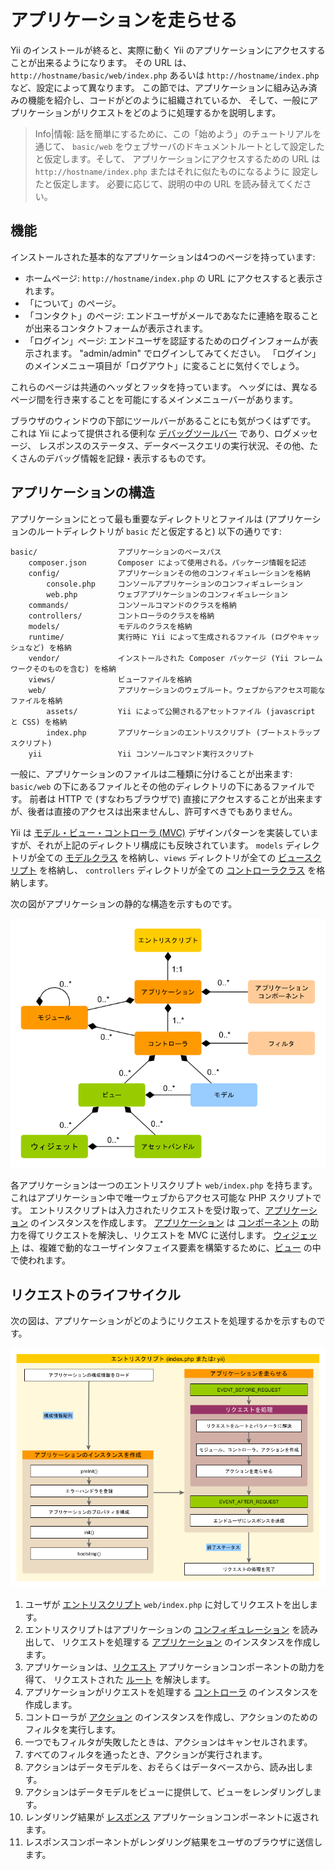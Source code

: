 アプリケーションを走らせる
==========================

Yii のインストールが終ると、実際に動く Yii のアプリケーションにアクセスすることが出来るようになります。
その URL は、`http://hostname/basic/web/index.php` あるいは `http://hostname/index.php` など、設定によって異なります。
この節では、アプリケーションに組み込み済みの機能を紹介し、コードがどのように組織されているか、
そして、一般にアプリケーションがリクエストをどのように処理するかを説明します。

> Info|情報: 話を簡単にするために、この「始めよう」のチュートリアルを通じて、
  `basic/web` をウェブサーバのドキュメントルートとして設定したと仮定します。そして、
  アプリケーションにアクセスするための URL は `http://hostname/index.php` またはそれに似たものになるように
  設定したと仮定します。
  必要に応じて、説明の中の URL を読み替えてください。


機能<a name="functionality"></a>
----

インストールされた基本的なアプリケーションは4つのページを持っています:

* ホームページ: `http://hostname/index.php` の URL にアクセスすると表示されます。
* 「について」のページ。
* 「コンタクト」のページ: エンドユーザがメールであなたに連絡を取ることが出来るコンタクトフォームが表示されます。
* 「ログイン」ページ: エンドユーザを認証するためのログインフォームが表示されます。
  "admin/admin" でログインしてみてください。
  「ログイン」のメインメニュー項目が「ログアウト」に変ることに気付くでしょう。

これらのページは共通のヘッダとフッタを持っています。
ヘッダには、異なるページ間を行き来することを可能にするメインメニューバーがあります。

ブラウザのウィンドウの下部にツールバーがあることにも気がつくはずです。
これは Yii によって提供される便利な [デバッグツールバー](tool-debugger.md) であり、ログメッセージ、
レスポンスのステータス、データベースクエリの実行状況、その他、たくさんのデバッグ情報を記録・表示するものです。


アプリケーションの構造<a name="application-structure"></a>
----------------------

アプリケーションにとって最も重要なディレクトリとファイルは (アプリケーションのルートディレクトリが `basic` だと仮定すると) 以下の通りです:

```
basic/                  アプリケーションのベースパス
    composer.json       Composer によって使用される。パッケージ情報を記述
    config/             アプリケーションその他のコンフィギュレーションを格納
        console.php     コンソールアプリケーションのコンフィギュレーション
        web.php         ウェブアプリケーションのコンフィギュレーション
    commands/           コンソールコマンドのクラスを格納
    controllers/        コントローラのクラスを格納
    models/             モデルのクラスを格納
    runtime/            実行時に Yii によって生成されるファイル (ログやキャッシュなど) を格納
    vendor/             インストールされた Composer パッケージ (Yii フレームワークそのものを含む) を格納
    views/              ビューファイルを格納
    web/                アプリケーションのウェブルート。ウェブからアクセス可能なファイルを格納
        assets/         Yii によって公開されるアセットファイル (javascript と CSS) を格納
        index.php       アプリケーションのエントリスクリプト (ブートストラップスクリプト)
    yii                 Yii コンソールコマンド実行スクリプト
```

一般に、アプリケーションのファイルは二種類に分けることが出来ます: `basic/web` の下にあるファイルとその他のディレクトリの下にあるファイルです。
前者は HTTP で (すなわちブラウザで) 直接にアクセスすることが出来ますが、後者は直接のアクセスは出来ませんし、許可すべきでもありません。

Yii は [モデル・ビュー・コントローラ (MVC)](http://wikipedia.org/wiki/Model-view-controller) デザインパターンを実装していますが、それが上記のディレクトリ構成にも反映されています。
`models` ディレクトリが全ての [モデルクラス](structure-models.md) を格納し、`views` ディレクトリが全ての [ビュースクリプト](structure-views.md) を格納し、
`controllers` ディレクトリが全ての [コントローラクラス](structure-controllers.md) を格納します。

次の図がアプリケーションの静的な構造を示すものです。

![アプリケーションの静的な構造](images/application-structure.png)

各アプリケーションは一つのエントリスクリプト `web/index.php` を持ちます。これはアプリケーション中で唯一ウェブからアクセス可能な PHP スクリプトです。
エントリスクリプトは入力されたリクエストを受け取って、[アプリケーション](structure-applications.md) のインスタンスを作成します。
[アプリケーション](structure-applications.md) は [コンポーネント](concept-components.md) の助力を得てリクエストを解決し、リクエストを MVC に送付します。
[ウィジェット](structure-widgets.md) は、複雑で動的なユーザインタフェイス要素を構築するために、[ビュー](structure-views.md) の中で使われます。


リクエストのライフサイクル<a name="request-lifecycle"></a>
--------------------------

次の図は、アプリケーションがどのようにリクエストを処理するかを示すものです。

![リクエストのライフサイクル](images/application-lifecycle.png)

1. ユーザが [エントリスクリプト](structure-entry-scripts.md) `web/index.php` に対してリクエストを出します。
2. エントリスクリプトはアプリケーションの [コンフィギュレーション](concept-configurations.md) を読み出して、
   リクエストを処理する [アプリケーション](structure-applications.md) のインスタンスを作成します。
3. アプリケーションは、[リクエスト](runtime-requests.md) アプリケーションコンポーネントの助力を得て、
   リクエストされた [ルート](runtime-routing.md) を解決します。
4. アプリケーションがリクエストを処理する [コントローラ](structure-controllers.md) のインスタンスを作成します。
5. コントローラが [アクション](structure-controllers.md) のインスタンスを作成し、アクションのためのフィルタを実行します。
6. 一つでもフィルタが失敗したときは、アクションはキャンセルされます。
7. すべてのフィルタを通ったとき、アクションが実行されます。
8. アクションはデータモデルを、おそらくはデータベースから、読み出します。
9. アクションはデータモデルをビューに提供して、ビューをレンダリングします。
10. レンダリング結果が [レスポンス](runtime-responses.md) アプリケーションコンポーネントに返されます。
11. レスポンスコンポーネントがレンダリング結果をユーザのブラウザに送信します。

